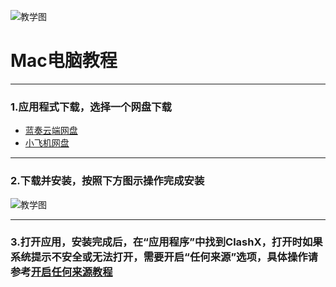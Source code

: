 ![教学图]()  

# Mac电脑教程

---

### 1.应用程式下载，选择一个网盘下载  
- [蓝奏云端网盘](https://tagcloud.lanzouw.com/i0adC2i5em2j)
- [小飞机网盘](https://share.feijipan.com/s/moEUHJ2p)

---

### 2.下载并安装，按照下方图示操作完成安装
![教学图](https://storage.crisp.chat/users/helpdesk/website/de54da2065412800/1_13ctbvt.png)  

---

### 3.打开应用，安装完成后，在“应用程序”中找到ClashX，打开时如果系统提示不安全或无法打开，需要开启“任何来源”选项，具体操作请参考[开启任何来源教程](https://sysin.org/blog/macos-if-crashes-when-opening/)
